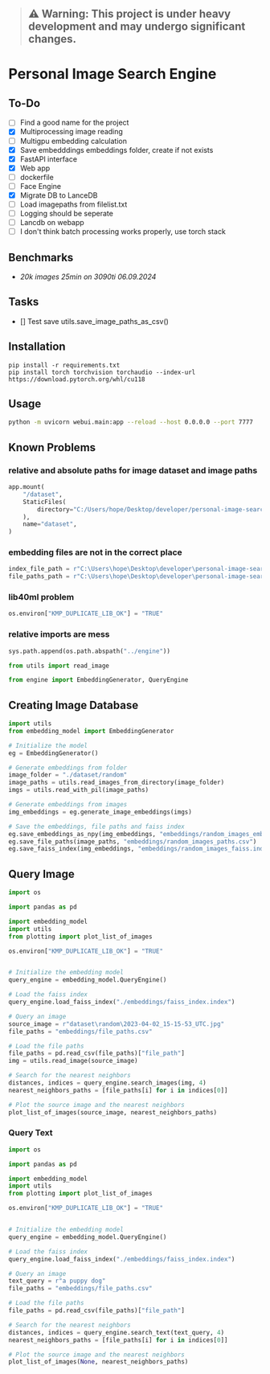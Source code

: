 > ## ⚠️ **Warning:** This project is under heavy development and may undergo significant changes.

# Personal Image Search Engine

## To-Do

- [ ] Find a good name for the project
- [x] Multiprocessing image reading
- [ ] Multigpu embedding calculation
- [x] Save embedddings embeddings folder, create if not exists
- [x] FastAPI interface
- [x] Web app
- [ ] dockerfile
- [ ] Face Engine
- [x] Migrate DB to LanceDB
- [ ] Load imagepaths from filelist.txt
- [ ] Logging should be seperate
- [ ] Lancdb on webapp
- [ ] I don't think batch processing works properly, use torch stack

## Benchmarks

- _20k images 25min on 3090ti 06.09.2024_

## Tasks

- [] Test save utils.save_image_paths_as_csv()

## Installation

```
pip install -r requirements.txt
pip install torch torchvision torchaudio --index-url https://download.pytorch.org/whl/cu118
```

## Usage

```bash
python -m uvicorn webui.main:app --reload --host 0.0.0.0 --port 7777
```

## Known Problems

### relative and absolute paths for image dataset and image paths

```python
app.mount(
    "/dataset",
    StaticFiles(
        directory="C:/Users/hope/Desktop/developer/personal-image-search-engine/dataset"
    ),
    name="dataset",
)

```

### embedding files are not in the correct place

```python
index_file_path = r"C:\Users\hope\Desktop\developer\personal-image-search-engine\embeddings\random_images_faiss.index"
file_paths_path = r"C:\Users\hope\Desktop\developer\personal-image-search-engine\embeddings\random_images_paths.csv"
```

### lib40ml problem

```python
os.environ["KMP_DUPLICATE_LIB_OK"] = "TRUE"
```

### relative imports are mess

```python
sys.path.append(os.path.abspath("../engine"))

from utils import read_image

from engine import EmbeddingGenerator, QueryEngine
```

## Creating Image Database

```python
import utils
from embedding_model import EmbeddingGenerator

# Initialize the model
eg = EmbeddingGenerator()

# Generate embeddings from folder
image_folder = "./dataset/random"
image_paths = utils.read_images_from_directory(image_folder)
imgs = utils.read_with_pil(image_paths)

# Generate embeddings from images
img_embeddings = eg.generate_image_embeddings(imgs)

# Save the embeddings, file paths and faiss index
eg.save_embeddings_as_npy(img_embeddings, "embeddings/random_images_embeddings.npy")
eg.save_file_paths(image_paths, "embeddings/random_images_paths.csv")
eg.save_faiss_index(img_embeddings, "embeddings/random_images_faiss.index")
```

## Query Image

```python
import os

import pandas as pd

import embedding_model
import utils
from plotting import plot_list_of_images

os.environ["KMP_DUPLICATE_LIB_OK"] = "TRUE"


# Initialize the embedding model
query_engine = embedding_model.QueryEngine()

# Load the faiss index
query_engine.load_faiss_index("./embeddings/faiss_index.index")

# Query an image
source_image = r"dataset\random\2023-04-02_15-15-53_UTC.jpg"
file_paths = "embeddings/file_paths.csv"

# Load the file paths
file_paths = pd.read_csv(file_paths)["file_path"]
img = utils.read_image(source_image)

# Search for the nearest neighbors
distances, indices = query_engine.search_images(img, 4)
nearest_neighbors_paths = [file_paths[i] for i in indices[0]]

# Plot the source image and the nearest neighbors
plot_list_of_images(source_image, nearest_neighbors_paths)
```

### Query Text

```python
import os

import pandas as pd

import embedding_model
import utils
from plotting import plot_list_of_images

os.environ["KMP_DUPLICATE_LIB_OK"] = "TRUE"


# Initialize the embedding model
query_engine = embedding_model.QueryEngine()

# Load the faiss index
query_engine.load_faiss_index("./embeddings/faiss_index.index")

# Query an image
text_query = r"a puppy dog"
file_paths = "embeddings/file_paths.csv"

# Load the file paths
file_paths = pd.read_csv(file_paths)["file_path"]

# Search for the nearest neighbors
distances, indices = query_engine.search_text(text_query, 4)
nearest_neighbors_paths = [file_paths[i] for i in indices[0]]

# Plot the source image and the nearest neighbors
plot_list_of_images(None, nearest_neighbors_paths)
```
